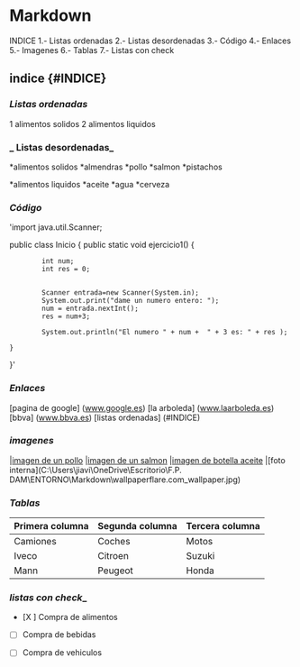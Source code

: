 # Markdown
INDICE
1.- Listas ordenadas
2.- Listas desordenadas
3.- Código
4.- Enlaces
5.- Imagenes
6.- Tablas
7.- Listas con check

## **indice** {#INDICE}

### _Listas ordenadas_
1 alimentos solidos
2 alimentos liquidos

### _ Listas desordenadas_

*alimentos solidos 
    *almendras
    *pollo
    *salmon
    *pistachos

*alimentos liquidos
    *aceite
    *agua
    *cerveza

### _Código_

'import java.util.Scanner;

public class Inicio {
    public static void ejercicio1() {

			int num;
			int res = 0;
			
					
			Scanner entrada=new Scanner(System.in);
			System.out.print("dame un numero entero: ");
			num = entrada.nextInt();
			res = num+3;
			
			System.out.println("El numero " + num +  " + 3 es: " + res );	

	}
}'
 
### _Enlaces_

  [pagina de google] (www.google.es)
  [la arboleda] (www.laarboleda.es)
  [bbva] (www.bbva.es)
  [listas ordenadas] (#INDICE)


### _imagenes_

|[imagen de un pollo](http://c.files.bbci.co.uk/12C50/production/_103908867_pollo.jpg)
|[imagen de un salmon](https://www.gastronomiavasca.net/uploads/image/file/3268/salmon.jpg)
|[imagen de botella aceite](https://img.freepik.com/fotos-premium/aceite-cocina-botella-plastico-blanco_35712-553.jpg?w=2000)
|[foto interna](C:\Users\jiavi\OneDrive\Escritorio\F.P. DAM\ENTORNO\Markdown\wallpaperflare.com_wallpaper.jpg)

### _Tablas_

| Primera columna | Segunda columna | Tercera columna |
| -- | -- | -- |
| Camiones | Coches | Motos |
| Iveco | Citroen | Suzuki |
| Mann | Peugeot | Honda |

### _listas con check__

- [X ] Compra de alimentos
- [ ] Compra de bebidas
- [ ] Compra de vehiculos




  

